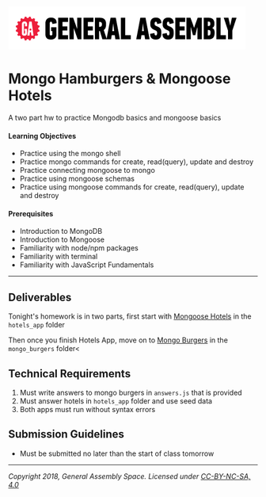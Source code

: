 [![General Assembly Logo](/ga_cog.png)](https://generalassemb.ly)

# Mongo Hamburgers & Mongoose Hotels

A two part hw to practice Mongodb basics and mongoose basics

#### Learning Objectives

- Practice using the mongo shell
- Practice mongo commands for create, read(query), update and destroy
- Practice connecting mongoose to mongo
- Practice using mongoose schemas
- Practice using mongoose commands for create, read(query),  update and destroy

#### Prerequisites

- Introduction to MongoDB
- Introduction to Mongoose
- Familiarity with node/npm packages
- Familiarity with terminal
- Familiarity with JavaScript Fundamentals

---

## Deliverables

Tonight's homework is in two parts, first start with [Mongoose Hotels](hotels_app/README.md) in the `hotels_app` folder

Then once you finish Hotels App, move on to [Mongo Burgers](mongo_burgers/README.md) in the `mongo_burgers` folder<


## Technical Requirements
1. Must write answers to mongo burgers in `answers.js` that is provided
2. Must answer hotels in `hotels_app` folder and use seed data
3. Both apps must run without syntax errors

## Submission Guidelines

- Must be submitted no later than the start of class tomorrow


---

*Copyright 2018, General Assembly Space. Licensed under [CC-BY-NC-SA, 4.0](https://creativecommons.org/licenses/by-nc-sa/4.0/)*
